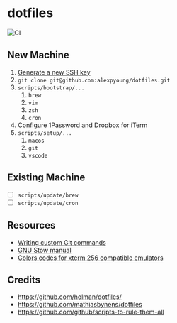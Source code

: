 # dotfiles

![CI](https://github.com/alexpyoung/dotfiles/workflows/CI/badge.svg?branch=master)

## New Machine
1. [Generate a new SSH key](https://help.github.com/en/github/authenticating-to-github/generating-a-new-ssh-key-and-adding-it-to-the-ssh-agent)
2. `git clone git@github.com:alexpyoung/dotfiles.git`
3. `scripts/bootstrap/...`
   1. `brew`
   2. `vim`
   3. `zsh`
   4. `cron`
4. Configure 1Password and Dropbox for iTerm
5. `scripts/setup/...`
   1. `macos`
   2. `git`
   3. `vscode`

## Existing Machine
- [ ] `scripts/update/brew`
- [ ] `scripts/update/cron`

## Resources
- [Writing custom Git commands](https://blog.theodo.com/2017/06/git-game-advanced-git-aliases/)
- [GNU Stow manual](https://www.gnu.org/software/stow/manual/stow.html)
- [Colors codes for xterm 256 compatible emulators](https://upload.wikimedia.org/wikipedia/commons/1/15/Xterm_256color_chart.svg)

## Credits
- https://github.com/holman/dotfiles/
- https://github.com/mathiasbynens/dotfiles
- https://github.com/github/scripts-to-rule-them-all
